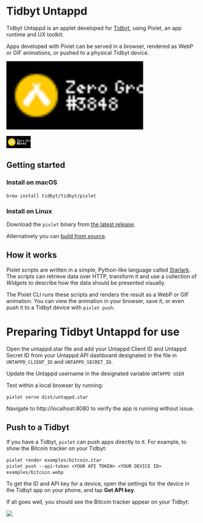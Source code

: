 # Tidbyt Untappd

Tidbyt Untappd is an applet developed for [Tidbyt](https://tidbyt.com), using Pixlet, an app runtime and UX toolkit.

Apps developed with Pixlet can be served in a browser, rendered as WebP or
GIF animations, or pushed to a physical Tidbyt device.

<img src="docs/img/untappd.gif" alt="tidbytuntappd" width="360" />

![](docs/img/untappd.gif)

## Getting started

### Install on macOS

```
brew install tidbyt/tidbyt/pixlet
```

### Install on Linux

Download the `pixlet` binary from [the latest release][1].

Alternatively you can [build from source](BUILD.md).

[1]: https://github.com/tidbyt/pixlet/releases/latest

## How it works

Pixlet scripts are written in a simple, Python-like language called
[Starlark](https://github.com/google/starlark-go/). The scripts can
retrieve data over HTTP, transform it and use a collection of
_Widgets_ to describe how the data should be presented visually.

The Pixlet CLI runs these scripts and renders the result as a WebP
or GIF animation. You can view the animation in your browser, save
it, or even push it to a Tidbyt device with `pixlet push`.

# Preparing Tidbyt Untappd for use

Open the untappd.star file and add your Untappd Client ID and Untappd Secret ID from your Untappd API dashboard designated in the file in `UNTAPPD_CLIENT_ID` and `UNTAPPD_SECRET_ID`.

Update the Untappd username in the designated variable `UNTAPPD USER`

Test within a local browser by running:

```
pixlet serve dist/untappd.star
```

Navigate to http://localhost:8080 to verify the app is running without issue.

## Push to a Tidbyt

If you have a Tidbyt, `pixlet` can push apps directly to it. For example,
to show the Bitcoin tracker on your Tidbyt:

```
pixlet render examples/bitcoin.star
pixlet push --api-token <YOUR API TOKEN> <YOUR DEVICE ID> examples/bitcoin.webp
```

To get the ID and API key for a device, open the settings for the device in the Tidbyt app on your phone, and tap **Get API key**.

If all goes well, you should see the Bitcoin tracker appear on your Tidbyt:

![](doc/img/tidbyt_2.jpg)
